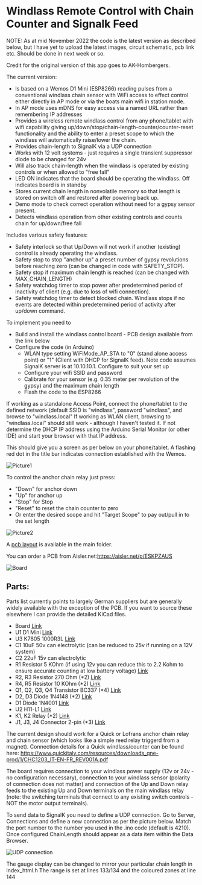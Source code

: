 # Windlass Remote Control with Chain Counter and Signalk Feed

NOTE: As at mid November 2022 the code is the latest version as described below, but I have yet to upload the latest images, circuit schematic, pcb link etc.  Should be done in next week or so.


Credit for the original version of this app goes to AK-Hombergers.

The current version:

* Is based on a Wemos D1 Mini (ESP8266) reading pulses from a conventional windlass chain sensor with WiFi access to effect control either directly in AP mode or via the boats main wifi in station mode.
* In AP mode uses mDNS for easy access via a named URL rather than remembering IP addresses
* Provides a wireless remote windlass control from any phone/tablet with wifi capability giving up/down/stop/chain-length-counter/counter-reset functionality and the ability to enter a preset scope to which the windlass will automatically raise/lower the chain.
* Provides chain-length to SignalK via a UDP connection
* Works with 12 volt systems - just requires a single transient suppressor diode to be changed for 24v 
* Will also track chain-length when the windlass is operated by existing controls or when allowed to "free fall"
* LED ON indicates that the board should be operating the windlass.  Off indicates board is in standby
* Stores current chain length in nonvolatile memory so that length is stored on switch off and restored after powering back up.
* Demo mode to check correct operation without need for a gypsy sensor present.
* Detects windlass operation from other existing controls and counts chain for up/down/free fall

Includes various safety features:

- Safety interlock so that Up/Down will not work if another (existing) control is already operating the windlass.
- Safety stop to stop "anchor up" a preset number of gypsy revolutions before reaching zero (can be changed in code with SAFETY_STOP).
- Safety stop if maximum chain length is reached (can be changed with MAX_CHAIN_LENGTH)
- Safety watchdog timer to stop power after predetermined period of inactivity of client (e.g. due to loss of wifi connection).
- Safety watchdog timer to detect blocked chain. Windlass stops if no events are detected within predetermined period of activity after up/down command.


To implement you need to
* Build and install the windlass control board - PCB design available from the link below
* Configure the code (in Arduino)
   - WLAN type setting WiFiMode_AP_STA to "0" (stand alone access point) or "1" (Client with DHCP for SignalK feed).  Note code assumes SignalK server is at 10.10.10.1.  Configure to suit your set up
   - Configure your wifi SSID and password
   - Calibrate for your sensor (e.g. 0.35 meter per revolution of the gypsy) and the maximum chain length
   - Flash the code to the ESP8266

If working as a standalone Access Point, connect the phone/tablet to the defined network (default SSID is "windlass", password "windlass", and browse to "windlass.local"
If working as WLAN client, browsing to "windlass.local" should still work - although I haven't tested it.  If not determine the DHCP IP address using the Arduino Serial Monitor (or other IDE) and start your browser with that IP address.

This should give you a screen as per below on your phone/tablet.  A flashing red dot in the title bar indicates connection established with the Wemos.

![Picture1](https://github.com/LukeSavage1306/Windlass-Remote-Chain-Counter-and-SignalK-Feed/blob/main/IMG_1254.PNG)

To control the anchor chain relay just press:
- "Down" for anchor down
- "Up" for anchor up
- "Stop" for Stop
- "Reset" to reset the chain counter to zero
- Or enter the desired scope and hit "Target Scope" to pay out/pull in to the set length



![Picture2](https://github.com/LukeSavage1306/Windlass-Remote-Chain-Counter-and-SignalK-Feed/blob/main/24vWindlassRemoteAndChainCounter.JPG)

A [pcb layout](https://github.com/LukeSavage1306/Windlass-Remote-Chain-Counter-and-SignalK-Feed/blob/main/24vD1MiniWindlassControlAndChainCounter.kicad_pcb) is available in the main folder. 

You can order a PCB from Aisler.net:https://aisler.net/p/ESKPZAUS

![Board](https://github.com/LukeSavage1306/Windlass-Remote-Chain-Counter-and-SignalK-Feed/blob/main/WindlassPCB.JPG)

## Parts:

Parts list currently points to largely German suppliers but are generally widely available with the exception of the PCB. If you want to source these elsewhere I can provide the detailed KiCad files. 

- Board [Link](https://aisler.net/p/ESKPZAUS)
- U1 D1 Mini [Link](https://www.reichelt.de/de/en/d1-mini-esp8266-v3-0-d1-mini-p253978.html?&nbc=1)
- U3 K7805 1000R3L [Link](https://uk.rs-online.com/web/p/switching-regulators/1934015/)
- C1 10uF 50v can electrolytic (can be reduced to 25v if running on a 12V system)
- C2 22uF 15v can electrolytic 
- R1 Resistor 5 KOhm (if using 12v you can reduce this to 2.2 Kohm to ensure accurate counting at low battery voltage) [Link](https://www.reichelt.de/de/en/carbon-film-resistor-1-4-w-5-1-0-kilo-ohms-1-4w-1-0k-p1315.html?&trstct=pos_2&nbc=1)
- R2, R3 Resistor 270 Ohm (*2) [Link](https://www.reichelt.de/de/en/carbon-film-resistor-1-4-w-5-270-ohm-1-4w-270-p1390.html?&nbc=1)
- R4, R5 Resistor 10 KOhm (*2) [Link](https://www.reichelt.de/de/en/carbon-film-resistor-1-4w-5-10-kilo-ohms-1-4w-10k-p1338.html?&nbc=1)
- Q1, Q2, Q3, Q4 Transistor BC337 (*4) [Link](https://www.reichelt.de/de/en/transistor-to-92-bl-npn-45v-800ma-bc-337-25-dio-p219125.html?&nbc=1)
- D2, D3 Diode 1N4148 (*2) [Link](https://www.reichelt.de/schalt-diode-100-v-150-ma-do-35-1n-4148-p1730.html?search=1n4148)
- D1 Diode 1N4001 [Link](https://www.reichelt.de/de/en/rectifier-diode-do41-50-v-1-a-1n-4001-p1723.html?&nbc=1)
- U2 H11-L1 [Link](https://www.reichelt.de/optokoppler-1-mbit-s-dil-6-h11l1m-p219351.html?search=H11-l1)
- K1, K2 Relay (*2) [Link](https://www.reichelt.de/de/en/miniature-power-relay-g5q-1-no-5-v-dc-5-a-g5q-1a-eu-5dc-p258331.html?&nbc=1)
- J1, J3, J4 Connector 2-pin (*3) [Link](https://www.reichelt.de/de/en/2-pin-terminal-strip-spacing-5-08-akl-101-02-p36605.html?&nbc=1)

The current design should work for a Quick or Lofrans anchor chain relay and chain sensor (which looks like a simple reed relay triggerd from a magnet). Connection details  for a Quick windlass/counter can be found here: https://www.quickitaly.com/resources/downloads_qne-prod/1/CHC1203_IT-EN-FR_REV001A.pdf

The board requires connection to your windlass power supply (12v or 24v - no configuration necessary), connection to your windlass sensor (polarity of connection does not matter) and connection of the Up and Down relay feeds to the existing Up and Down terminals on the main windlass relay (note: the switching terminals that connect to any existing switch controls - NOT the motor output terminals).

To send data to SignalK you need to define a UDP connection.  Go to Server, Connections and define a new connection as per the picture below.  Match the port number to the number you used in the .ino code (default is 4210).  Once configured ChainLength should appear as a data item within the Data Browser.

![UDP connection](https://github.com/LukeSavage1306/Windlass-Remote-Chain-Counter-and-SignalK-Feed/blob/main/UDPconnectionconfiguration.png)

The gauge display can be changed to mirror your particular chain length in index_html.h   The range is set at lines 133/134 and the coloured zones at line 144
